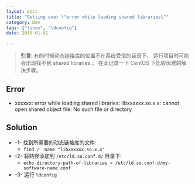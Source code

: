 ```yaml
---
layout: post
title: "Getting over \"error while loading shared libraries\""
category: Dev
tags: ["linux", "ldconfig"]
date: 2018-01-01

---
```


>**引言**:
有的时候动态链接库的位置不在系统受信的目录下，
运行项目时可能会出现找不到 shared libraries 。
在此记录一下 CentOS 下比较优雅的解决步骤。

## Error
- xxxxxx: error while loading shared libraries: libxxxxxx.so.x.x:
  cannot open shared object file: No such file or directory

## Solution
- -1- 找到所需要的动态链接库的文件:
  - `find / -name "libxxxxxx.so.x.x"`
- -2- 将路径添加到 `/etc/ld.so.conf.d/` 目录下:
  - `echo directory-path-of-libraries > /etc/ld.so.conf.d/my-software-name.conf`
- -3- 运行 `ldconfig`

